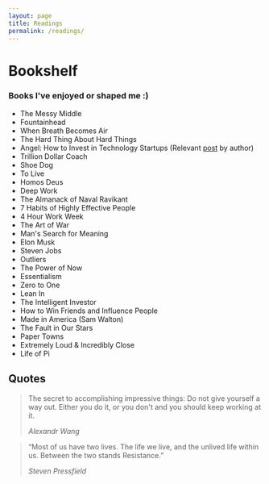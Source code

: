 ```yaml
---
layout: page
title: Readings
permalink: /readings/
---
```


# Bookshelf
### Books I've enjoyed or shaped me :)

* The Messy Middle
* Fountainhead
* When Breath Becomes Air
* The Hard Thing About Hard Things
* Angel: How to Invest in Technology Startups (Relevant [post](https://calacanis.com/2020/03/27/now-is-the-best-time-to-be-an-angel-investor-let-me-show-you-how/) by author)
* Trillion Dollar Coach
* Shoe Dog
* To Live
* Homos Deus
* Deep Work
* The Almanack of Naval Ravikant
* 7 Habits of Highly Effective People
* 4 Hour Work Week
* The Art of War
* Man's Search for Meaning
* Elon Musk
* Steven Jobs
* Outliers
* The Power of Now
* Essentialism
* Zero to One
* Lean In
* The Intelligent Investor
* How to Win Friends and Influence People
* Made in America (Sam Walton)
* The Fault in Our Stars
* Paper Towns
* Extremely Loud & Incredibly Close
* Life of Pi


## Quotes


> The secret to accomplishing impressive things: Do not give yourself a way out. Either you do it, or you don't and you should keep working at it.
>
> <cite>Alexandr Wang</cite>



> “Most of us have two lives. The life we live, and the unlived life within us. Between the two stands Resistance.”
>
> <cite>Steven Pressfield</cite>
